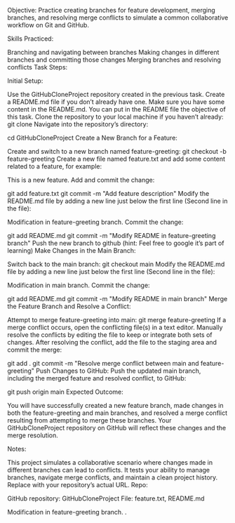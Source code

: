 Objective: Practice creating branches for feature development, merging branches, and resolving merge conflicts to simulate a common collaborative workflow on Git and GitHub.

Skills Practiced:

Branching and navigating between branches
Making changes in different branches and committing those changes
Merging branches and resolving conflicts
Task Steps:

Initial Setup:

Use the GitHubCloneProject repository created in the previous task. Create a README.md file if you don’t already have one.
Make sure you have some content in the README.md. You can put in the README file the objective of this task.
Clone the repository to your local machine if you haven’t already:
 git clone <REPOSITORY-URL>
Navigate into the repository’s directory:

 cd GitHubCloneProject
Create a New Branch for a Feature:

Create and switch to a new branch named feature-greeting:
 git checkout -b feature-greeting
Create a new file named feature.txt and add some content related to a feature, for example:

 This is a new feature.
Add and commit the change:

 git add feature.txt
 git commit -m "Add feature description"
Modify the README.md file by adding a new line just below the first line (Second line in the file):

 Modification in feature-greeting branch.
Commit the change:

 git add README.md
 git commit -m "Modify README in feature-greeting branch"
Push the new branch to github (hint: Feel free to google it’s part of learning)
Make Changes in the Main Branch:

Switch back to the main branch:
 git checkout main
Modify the README.md file by adding a new line just below the first line (Second line in the file):

 Modification in main branch.
Commit the change:

 git add README.md
 git commit -m "Modify README in main branch"
Merge the Feature Branch and Resolve a Conflict:

Attempt to merge feature-greeting into main:
 git merge feature-greeting
If a merge conflict occurs, open the conflicting file(s) in a text editor. Manually resolve the conflicts by editing the file to keep or integrate both sets of changes.
After resolving the conflict, add the file to the staging area and commit the merge:

 git add .
 git commit -m "Resolve merge conflict between main and feature-greeting"
Push Changes to GitHub:
Push the updated main branch, including the merged feature and resolved conflict, to GitHub:

 git push origin main
Expected Outcome:

You will have successfully created a new feature branch, made changes in both the feature-greeting and main branches, and resolved a merge conflict resulting from attempting to merge these branches. Your GitHubCloneProject repository on GitHub will reflect these changes and the merge resolution.

Notes:

This project simulates a collaborative scenario where changes made in different branches can lead to conflicts. It tests your ability to manage branches, navigate merge conflicts, and maintain a clean project history.
Replace <REPOSITORY-URL> with your repository’s actual URL.
Repo:

GitHub repository: GitHubCloneProject
File: feature.txt, README.md

 Modification in feature-greeting branch.
.